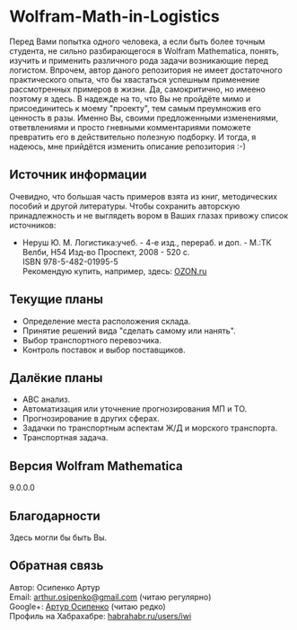 ﻿Wolfram-Math-in-Logistics
=========================

Перед Вами попытка одного человека, а если быть более точным студента, не сильно разбирающегося в Wolfram Mathematica, понять, изучить и применить различного рода задачи возникающие перед логистом.
Впрочем, автор даного репозитория не имеет достаточного практического опыта, что бы хвастаться успешным применение рассмотренных примеров в жизни.
Да, самокритично, но имеено поэтому я здесь. В надежде на то, что Вы не пройдёте мимо и присоединитесь к моему "проекту", тем самым преумножив его ценность в разы.
Именно Вы, своими предложенными изменениями, ответвлениями и просто гневными комментариями поможете превратить его в действительно полезную подборку.
И тогда, я надеюсь, мне прийдётся изменить описание репозитория :-)

Источник информации
-------------------

Очевидно, что большая часть примеров взята из книг, методических пособий и другой литературы.
Чтобы сохранить авторскую принадлежность и не выглядеть вором в Ваших глазах привожу список источников:

- Неруш Ю. М. Логистика:учеб. - 4-е изд., перераб. и доп. - М.:ТК Велби, H54 Изд-во Проспект, 2008 - 520 с.  
ISBN 978-5-482-01995-5  
Рекомендую купить, например, здесь: [OZON.ru](http://www.ozon.ru/context/detail/id/3743938/)

Текущие планы
-----------------

- Определение места расположения склада.
- Принятие решений вида "сделать самому или нанять".
- Выбор транспортного перевозчика.
- Контроль поставок и выбор поставщиков.


Далёкие планы
--------------------

- ABC анализ.
- Автоматизация или уточнение прогнозирования МП и ТО.
- Прогнозирование в других сферах.
- Задачки по транспортным аспектам Ж/Д и морского транспорта.
- Транспортная задача.


Версия Wolfram Mathematica
--------------------------

9.0.0.0

Благодарности
-------------

Здесь могли бы быть Вы.

Обратная связь
--------------
Автор: Осипенко Артур  
Email: arthur.osipenko@gmail.com (читаю регулярно)  
Google+: [Артур Осипенко](https://plus.google.com/100074397593763545775/about) (читаю редко)  
Профиль на Хабрахабре: [habrahabr.ru/users/iwi](http://habrahabr.ru/users/iwi/)    
